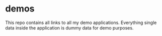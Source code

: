 # demos
This repo contains all links to all my demo applications. Everything single data inside the application is dummy data for demo purposes.
